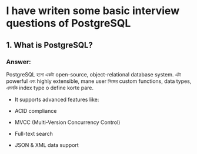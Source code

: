 # I have writen some basic interview questions of PostgreSQL

## 1. What is PostgreSQL?

### Answer:
PostgreSQL হলো একটা open-source, object-relational database system. এটা powerful এবং highly extensible, mane user নিজের custom functions, data types, এমনকি index type o define korte pare.

- It supports advanced features like:

- ACID compliance

- MVCC (Multi-Version Concurrency Control)

- Full-text search

- JSON & XML data support